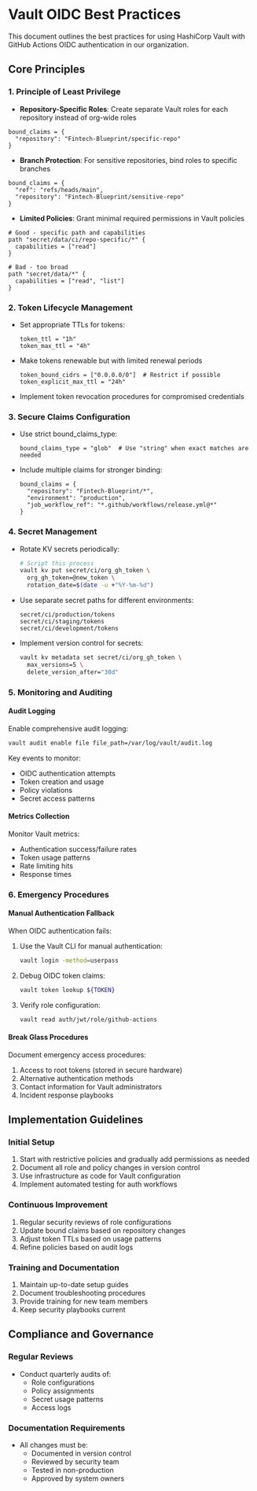 # Vault OIDC Best Practices

This document outlines the best practices for using HashiCorp Vault with GitHub Actions OIDC authentication in our organization.

## Core Principles

### 1. Principle of Least Privilege

- **Repository-Specific Roles**: Create separate Vault roles for each repository instead of org-wide roles
```hcl
bound_claims = {
  "repository": "Fintech-Blueprint/specific-repo"
}
```

- **Branch Protection**: For sensitive repositories, bind roles to specific branches
```hcl
bound_claims = {
  "ref": "refs/heads/main",
  "repository": "Fintech-Blueprint/sensitive-repo"
}
```

- **Limited Policies**: Grant minimal required permissions in Vault policies
```hcl
# Good - specific path and capabilities
path "secret/data/ci/repo-specific/*" {
  capabilities = ["read"]
}

# Bad - too broad
path "secret/data/*" {
  capabilities = ["read", "list"]
}
```

### 2. Token Lifecycle Management

- Set appropriate TTLs for tokens:
  ```hcl
  token_ttl = "1h"
  token_max_ttl = "4h"
  ```

- Make tokens renewable but with limited renewal periods
  ```hcl
  token_bound_cidrs = ["0.0.0.0/0"]  # Restrict if possible
  token_explicit_max_ttl = "24h"
  ```

- Implement token revocation procedures for compromised credentials

### 3. Secure Claims Configuration

- Use strict bound_claims_type:
  ```hcl
  bound_claims_type = "glob"  # Use "string" when exact matches are needed
  ```

- Include multiple claims for stronger binding:
  ```hcl
  bound_claims = {
    "repository": "Fintech-Blueprint/*",
    "environment": "production",
    "job_workflow_ref": "*.github/workflows/release.yml@*"
  }
  ```

### 4. Secret Management

- Rotate KV secrets periodically:
  ```bash
  # Script this process
  vault kv put secret/ci/org_gh_token \
    org_gh_token=@new_token \
    rotation_date=$(date -u +"%Y-%m-%d")
  ```

- Use separate secret paths for different environments:
  ```
  secret/ci/production/tokens
  secret/ci/staging/tokens
  secret/ci/development/tokens
  ```

- Implement version control for secrets:
  ```bash
  vault kv metadata set secret/ci/org_gh_token \
    max_versions=5 \
    delete_version_after="30d"
  ```

### 5. Monitoring and Auditing

#### Audit Logging

Enable comprehensive audit logging:
```bash
vault audit enable file file_path=/var/log/vault/audit.log
```

Key events to monitor:
- OIDC authentication attempts
- Token creation and usage
- Policy violations
- Secret access patterns

#### Metrics Collection

Monitor Vault metrics:
- Authentication success/failure rates
- Token usage patterns
- Rate limiting hits
- Response times

### 6. Emergency Procedures

#### Manual Authentication Fallback

When OIDC authentication fails:

1. Use the Vault CLI for manual authentication:
   ```bash
   vault login -method=userpass
   ```

2. Debug OIDC token claims:
   ```bash
   vault token lookup ${TOKEN}
   ```

3. Verify role configuration:
   ```bash
   vault read auth/jwt/role/github-actions
   ```

#### Break Glass Procedures

Document emergency access procedures:

1. Access to root tokens (stored in secure hardware)
2. Alternative authentication methods
3. Contact information for Vault administrators
4. Incident response playbooks

## Implementation Guidelines

### Initial Setup

1. Start with restrictive policies and gradually add permissions as needed
2. Document all role and policy changes in version control
3. Use infrastructure as code for Vault configuration
4. Implement automated testing for auth workflows

### Continuous Improvement

1. Regular security reviews of role configurations
2. Update bound claims based on repository changes
3. Adjust token TTLs based on usage patterns
4. Refine policies based on audit logs

### Training and Documentation

1. Maintain up-to-date setup guides
2. Document troubleshooting procedures
3. Provide training for new team members
4. Keep security playbooks current

## Compliance and Governance

### Regular Reviews

- Conduct quarterly audits of:
  - Role configurations
  - Policy assignments
  - Secret usage patterns
  - Access logs

### Documentation Requirements

- All changes must be:
  - Documented in version control
  - Reviewed by security team
  - Tested in non-production
  - Approved by system owners